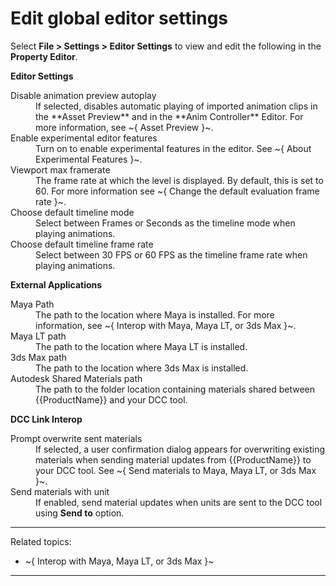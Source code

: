 # Edit global editor settings

Select **File > Settings > Editor Settings** to view and edit the following in the **Property Editor**.

**Editor Settings**

<dl>

<dt>Disable animation preview autoplay</dt>
<dd>If selected, disables automatic playing of imported animation clips in the **Asset Preview** and in the **Anim Controller** Editor. For more information, see ~{ Asset Preview }~.</dd>

<dt>Enable experimental editor features</dt>
<dd>Turn on to enable experimental features in the editor. See ~{ About Experimental Features }~.</dd>

<dt>Viewport max framerate</dt>
<dd>The frame rate at which the level is displayed. By default, this is set to 60. For more information see ~{ Change the default evaluation frame rate }~.</dd>

<dt>Choose default timeline mode</dt>
<dd>Select between Frames or Seconds as the timeline mode when playing animations.</dd>

<dt>Choose default timeline frame rate</dt>
<dd>Select between 30 FPS or 60 FPS as the timeline frame rate when playing animations.</dd>

</dl>

**External Applications**

<dl>
<dt>Maya Path</dt>
<dd>The path to the location where Maya is installed. For more information, see ~{ Interop with Maya, Maya LT, or 3ds Max }~.</dd>

<dt>Maya LT path</dt>
<dd>The path to the location where Maya LT is installed.</dd>

<dt>3ds Max path</dt>
<dd>The path to the location where 3ds Max is installed.</dd>

<dt>Autodesk Shared Materials path</dt>
<dd>The path to the folder location containing materials shared between {{ProductName}} and your DCC tool.</dd>
</dl>

**DCC Link Interop**

<dl>
<dt>Prompt overwrite sent materials</dt>
<dd>If selected, a user confirmation dialog appears for overwriting existing materials when sending material updates from {{ProductName}} to your DCC tool. See ~{ Send materials to Maya, Maya LT, or 3ds Max }~.</dd>

<dt>Send materials with unit</dt>
<dd>If enabled, send material updates when units are sent to the DCC tool using <b>Send to</b> option.</dd>

</dl>

---
Related topics:
- ~{ Interop with Maya, Maya LT, or 3ds Max }~
---
